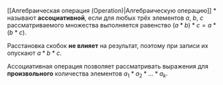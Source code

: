 [[Алгебраическая операция (Operation)|Алгебраическую операцию]] $*$ называют **ассоциативной**, если для любых трёх элементов $a$, $b$, $c$ рассматриваемого множества выполняется равенство $(a*b)*c=a*(b*c)$.

Расстановка скобок **не влияет** на результат, поэтому при записи их опускают $a*b*c$.

Ассоциативная операция позволяет рассматривать выражения для **произвольного** количества элементов $a_1*a_2*...*a_k$.